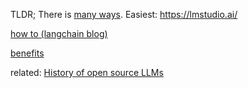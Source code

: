 TLDR;
There is [many ways](https://www.reddit.com/r/LocalLLaMA/comments/1cktkhu/the_easier_way_to_run_a_local_llm/).
Easiest: https://lmstudio.ai/

[how to (langchain blog)](https://python.langchain.com/docs/how_to/local_llms/)

[benefits](https://python.langchain.com/docs/how_to/local_llms/#:~:text=This%20has%20at,simulations%2C%20summarization)



related:
[History of open source LLMs](https://cameronrwolfe.substack.com/p/the-history-of-open-source-llms-better)


